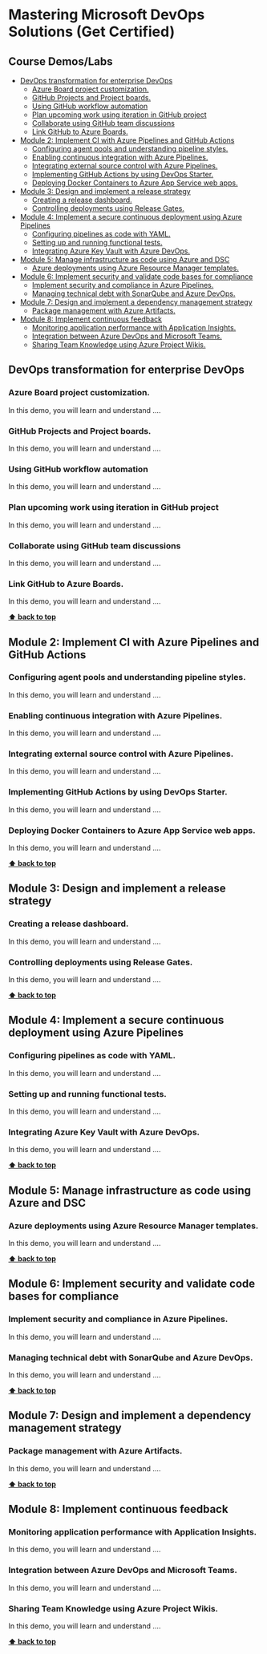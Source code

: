 # Mastering Microsoft DevOps Solutions (Get Certified)

## Course Demos/Labs
  - [DevOps transformation for enterprise DevOps](#devops-transformation-for-enterprise-devops)
    - [Azure Board project customization.](#azure-board-project-customization)
    - [GitHub Projects and Project boards.](#github-projects-and-project-boards)
    - [Using GitHub workflow automation](#using-github-workflow-automation)
    - [Plan upcoming work using iteration in GitHub project](#plan-upcoming-work-using-iteration-in-github-project)
    - [Collaborate using GitHub team discussions](#collaborate-using-github-team-discussions)
    - [Link GitHub to Azure Boards.](#link-github-to-azure-boards)
  - [Module 2: Implement CI with Azure Pipelines and GitHub Actions](#module-2-implement-ci-with-azure-pipelines-and-github-actions)
    - [Configuring agent pools and understanding pipeline styles.](#configuring-agent-pools-and-understanding-pipeline-styles)
    - [Enabling continuous integration with Azure Pipelines.](#enabling-continuous-integration-with-azure-pipelines)
    - [Integrating external source control with Azure Pipelines.](#integrating-external-source-control-with-azure-pipelines)
    - [Implementing GitHub Actions by using DevOps Starter.](#implementing-github-actions-by-using-devops-starter)
    - [Deploying Docker Containers to Azure App Service web apps.](#deploying-docker-containers-to-azure-app-service-web-apps)
  - [Module 3: Design and implement a release strategy](#module-3-design-and-implement-a-release-strategy)
    - [Creating a release dashboard.](#creating-a-release-dashboard)
    - [Controlling deployments using Release Gates.](#controlling-deployments-using-release-gates)
  - [Module 4: Implement a secure continuous deployment using Azure Pipelines](#module-4-implement-a-secure-continuous-deployment-using-azure-pipelines)
    - [Configuring pipelines as code with YAML.](#configuring-pipelines-as-code-with-yaml)
    - [Setting up and running functional tests.](#setting-up-and-running-functional-tests)
    - [Integrating Azure Key Vault with Azure DevOps.](#integrating-azure-key-vault-with-azure-devops)
  - [Module 5: Manage infrastructure as code using Azure and DSC](#module-5-manage-infrastructure-as-code-using-azure-and-dsc)
    - [Azure deployments using Azure Resource Manager templates.](#azure-deployments-using-azure-resource-manager-templates)
  - [Module 6: Implement security and validate code bases for compliance](#module-6-implement-security-and-validate-code-bases-for-compliance)
    - [Implement security and compliance in Azure Pipelines.](#implement-security-and-compliance-in-azure-pipelines)
    - [Managing technical debt with SonarQube and Azure DevOps.](#managing-technical-debt-with-sonarqube-and-azure-devops)
  - [Module 7: Design and implement a dependency management strategy](#module-7-design-and-implement-a-dependency-management-strategy)
    - [Package management with Azure Artifacts.](#package-management-with-azure-artifacts)
  - [Module 8: Implement continuous feedback](#module-8-implement-continuous-feedback)
    - [Monitoring application performance with Application Insights.](#monitoring-application-performance-with-application-insights)
    - [Integration between Azure DevOps and Microsoft Teams.](#integration-between-azure-devops-and-microsoft-teams)
    - [Sharing Team Knowledge using Azure Project Wikis.](#sharing-team-knowledge-using-azure-project-wikis)


## DevOps transformation for enterprise DevOps

### Azure Board project customization. 
 
In this demo, you will learn and understand ....

### GitHub Projects and Project boards. 

In this demo, you will learn and understand ....

### Using GitHub workflow automation

In this demo, you will learn and understand ....

### Plan upcoming work using iteration in GitHub project
 
In this demo, you will learn and understand ....

### Collaborate using GitHub team discussions

In this demo, you will learn and understand ....

### Link GitHub to Azure Boards. 
 
In this demo, you will learn and understand ....

**[⬆ back to top](#mastering-microsoft-devops-solutions-get-certified)**


## Module 2: Implement CI with Azure Pipelines and GitHub Actions

### Configuring agent pools and understanding pipeline styles. 
 
In this demo, you will learn and understand ....

### Enabling continuous integration with Azure Pipelines. 
 
In this demo, you will learn and understand ....

### Integrating external source control with Azure Pipelines. 
 
In this demo, you will learn and understand ....

### Implementing GitHub Actions by using DevOps Starter. 
 
In this demo, you will learn and understand ....

### Deploying Docker Containers to Azure App Service web apps. 
 
In this demo, you will learn and understand ....

**[⬆ back to top](#mastering-microsoft-devops-solutions-get-certified)**


## Module 3: Design and implement a release strategy

### Creating a release dashboard. 
 
In this demo, you will learn and understand ....

### Controlling deployments using Release Gates. 

In this demo, you will learn and understand ....

**[⬆ back to top](#mastering-microsoft-devops-solutions-get-certified)**


## Module 4: Implement a secure continuous deployment using Azure Pipelines

### Configuring pipelines as code with YAML. 
 
In this demo, you will learn and understand ....

### Setting up and running functional tests. 

In this demo, you will learn and understand ....
 
### Integrating Azure Key Vault with Azure DevOps. 

In this demo, you will learn and understand ....

**[⬆ back to top](#mastering-microsoft-devops-solutions-get-certified)**


## Module 5: Manage infrastructure as code using Azure and DSC

### Azure deployments using Azure Resource Manager templates. 
 
In this demo, you will learn and understand ....

**[⬆ back to top](#mastering-microsoft-devops-solutions-get-certified)**


## Module 6: Implement security and validate code bases for compliance

### Implement security and compliance in Azure Pipelines. 
 
In this demo, you will learn and understand ....

### Managing technical debt with SonarQube and Azure DevOps. 
 
In this demo, you will learn and understand ....

**[⬆ back to top](#mastering-microsoft-devops-solutions-get-certified)**


## Module 7: Design and implement a dependency management strategy

### Package management with Azure Artifacts. 
 
In this demo, you will learn and understand ....

**[⬆ back to top](#mastering-microsoft-devops-solutions-get-certified)**


## Module 8: Implement continuous feedback

### Monitoring application performance with Application Insights. 
 
In this demo, you will learn and understand ....

### Integration between Azure DevOps and Microsoft Teams. 
 
In this demo, you will learn and understand ....

### Sharing Team Knowledge using Azure Project Wikis. 
 
In this demo, you will learn and understand ....

**[⬆ back to top](#mastering-microsoft-devops-solutions-get-certified)**